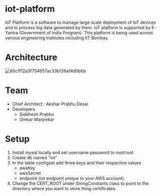 # iot-platform

IoT Platform is a software to manage large scale deployment of IoT devices and to process big data generated by them. 
IoT platform is supported by E-Yantra (Government of India Program). This platform is being used across various 
engineering institutes including IIT Bombay.  

Architecture
=======
![60c1f12a3f754657ac33b126ef4d0bbb](https://user-images.githubusercontent.com/1313078/34651772-de7ddc08-f3fa-11e7-9aae-7e0ba8abb6fc.png)

Team
====
- Chief Architect : Akshar Prabhu Desai
- Developers 
    - Siddhesh Prabhu
    - Omkar Manjrekar 

Setup
======

1. Install mysql locally and set username password to root/root 
2. Create db named "iot"
3. In the table configset add three keys and their respective values
    - awsKey
    - awsSecret 
    - endpoint (iot endpoint unique to your AWS account)    
4. Change the CERT_ROOT under StringConstants class to point to the directory where you want to store thing certificates. 
